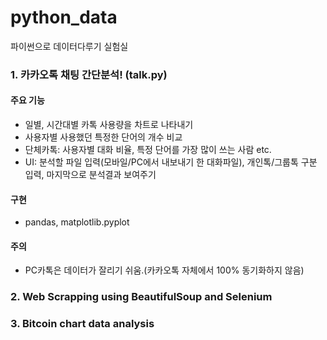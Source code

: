 # python_data
파이썬으로 데이터다루기 실험실
### 1. 카카오톡 채팅 간단분석! (talk.py)
#### 주요 기능
- 일별, 시간대별 카톡 사용량을 차트로 나타내기
- 사용자별 사용했던 특정한 단어의 개수 비교
- 단체카톡: 사용자별 대화 비율, 특정 단어를 가장 많이 쓰는 사람 etc.
- UI: 분석할 파일 입력(모바일/PC에서 내보내기 한 대화파일), 개인톡/그룹톡 구분 입력, 마지막으로 분석결과 보여주기

#### 구현
- pandas, matplotlib.pyplot
#### 주의
- PC카톡은 데이터가 잘리기 쉬움.(카카오톡 자체에서 100% 동기화하지 않음)

### 2. Web Scrapping using BeautifulSoup and Selenium
### 3. Bitcoin chart data analysis
